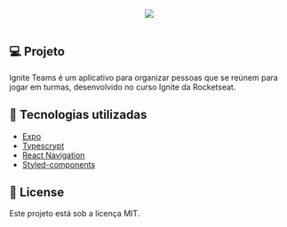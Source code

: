 <div align="center">
   <img src="./gif/igniteteams.gif"/>
</div>

</br>

## 💻 Projeto

Ignite Teams é um aplicativo para organizar pessoas que se reúnem para jogar em turmas, desenvolvido no curso Ignite da Rocketseat.

## 🚀 Tecnologias utilizadas

- [Expo](https://expo.dev)
- [Typescrypt](https://www.typescriptlang.org)
- [React Navigation](https://reactnavigation.org)
- [Styled-components](https://styled-components.com)

## 📄 License

Este projeto está sob a licença MIT.

